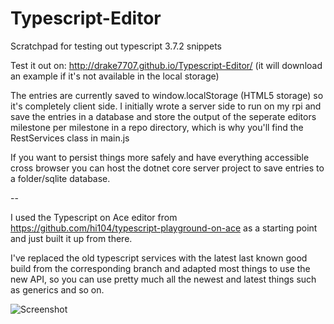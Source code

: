 # Typescript-Editor
Scratchpad for testing out typescript 3.7.2 snippets

Test it out on: http://drake7707.github.io/Typescript-Editor/ (it will download an example if it's not available in the local storage)

The entries are currently saved to window.localStorage (HTML5 storage) so it's completely client side. 
I initially wrote a server side to run on my rpi and save the entries in a database and store
the output of the seperate editors milestone per milestone in a repo directory, which is why you'll find the RestServices class in main.js

If you want to persist things more safely and have everything accessible cross browser you can host
the dotnet core server project to save entries to a folder/sqlite database.

--

I used the Typescript on Ace editor from https://github.com/hi104/typescript-playground-on-ace as a starting point and just built it up from there.

I've replaced the old typescript services with the latest last known good build
from the corresponding branch and adapted most things to use the new API, 
so you can use pretty much all the newest and latest things such as generics and so on.

![Screenshot](http://i.imgur.com/h6LI14o.png)
